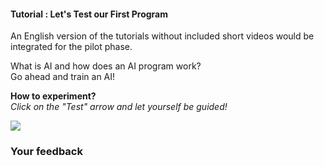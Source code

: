 #### Tutorial : Let's Test our First Program

An English version of the tutorials without included short videos would be integrated for the pilot phase.

What is AI and how does an AI program work?  
Go ahead and train an AI!

**How to experiment?**  
_Click on the "Test" arrow and let yourself be guided!_

[![](/static/IA-M.1.1.2.png)](https://pixees.fr/classcodeiai/app/tuto1/)

### Your feedback